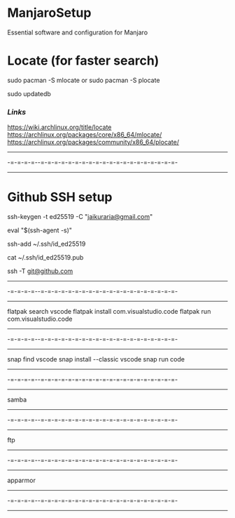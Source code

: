 # ManjaroSetup
Essential software and configuration for Manjaro


# Locate (for faster search)

sudo pacman -S mlocate
or
sudo pacman -S plocate

sudo updatedb

### ***Links***
https://wiki.archlinux.org/title/locate
https://archlinux.org/packages/core/x86_64/mlocate/
https://archlinux.org/packages/community/x86_64/plocate/

---

-=-=-=-=--=-=-=-=-=-=-=-=-=-=-=-=-=-=-=-=-=-=-=-=-

---

# Github SSH setup

ssh-keygen -t ed25519 -C "jaikuraria@gmail.com"

eval "$(ssh-agent -s)"

ssh-add ~/.ssh/id_ed25519

cat ~/.ssh/id_ed25519.pub

ssh -T git@github.com


---

-=-=-=-=--=-=-=-=-=-=-=-=-=-=-=-=-=-=-=-=-=-=-=-=-

---

flatpak search vscode
flatpak install com.visualstudio.code
flatpak run com.visualstudio.code


---

-=-=-=-=--=-=-=-=-=-=-=-=-=-=-=-=-=-=-=-=-=-=-=-=-

---

snap find vscode
snap install --classic vscode
snap run code

---

-=-=-=-=--=-=-=-=-=-=-=-=-=-=-=-=-=-=-=-=-=-=-=-=-

---

samba

---

-=-=-=-=--=-=-=-=-=-=-=-=-=-=-=-=-=-=-=-=-=-=-=-=-

---

ftp

---

-=-=-=-=--=-=-=-=-=-=-=-=-=-=-=-=-=-=-=-=-=-=-=-=-

---

apparmor

---

-=-=-=-=--=-=-=-=-=-=-=-=-=-=-=-=-=-=-=-=-=-=-=-=-

---
